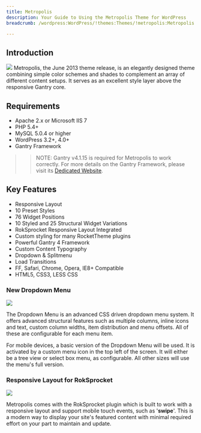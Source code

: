 ```yaml
---
title: Metropolis
description: Your Guide to Using the Metropolis Theme for WordPress
breadcrumb: /wordpress:WordPress/!themes:Themes/!metropolis:Metropolis

---
```


Introduction
-----
![][metropolis]
Metropolis, the June 2013 theme release, is an elegantly designed theme combining simple color schemes and shades to complement an array of different content setups. It serves as an excellent style layer above the responsive Gantry core.

Requirements
-----

* Apache 2.x or Microsoft IIS 7
* PHP 5.4+
* MySQL 5.0.4 or higher
* WordPress 3.2+, 4.0+
* Gantry Framework

>> NOTE: Gantry v4.1.15 is required for Metropolis to work correctly. For more details on the Gantry Framework, please visit its [Dedicated Website][gantry].

Key Features
-----

* Responsive Layout
* 10 Preset Styles
* 76 Widget Positions
* 10 Styled and 25 Structural Widget Variations
* RokSprocket Responsive Layout Integrated
* Custom styling for many RocketTheme plugins
* Powerful Gantry 4 Framework
* Custom Content Typography
* Dropdown & Splitmenu
* Load Transitions
* FF, Safari, Chrome, Opera, IE8+ Compatible
* HTML5, CSS3, LESS CSS

### New Dropdown Menu

![][dropdown]

The Dropdown Menu is an advanced CSS driven dropdown menu system. It offers advanced structural features such as multiple columns, inline icons and text, custom column widths, item distribution and menu offsets. All of these are configurable for each menu item.

For mobile devices, a basic version of the Dropdown Menu will be used. It is activated by a custom menu icon in the top left of the screen. It will either be a tree view or select box menu, as configurable. All other sizes will use the menu's full version.

### Responsive Layout for RokSprocket

![][roksprocket]

Metropolis comes with the RokSprocket plugin which is built to work with a responsive layout and support mobile touch events, such as '**swipe**'. This is a modern way to display your site's featured content with minimal required effort on your part to maintain and update.

[gantry]: http://gantry.org/
[gantry_install]: ../../start/gantry.md
[download]: http://www.rockettheme.com/wordpress-downloads/club/3516-metropolis
[metropolis]: assets/wp_metropolis.jpeg
[dropdown]: assets/wp_metropolis_dropdown.jpeg
[roksprocket]: assets/wp_metropolis_roksprocket.jpeg
[filezilla]: https://filezilla-project.org
[launcher]: ../../start/rocketlauncher.md